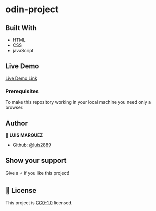 # odin-project

## Built With

- HTML
- CSS
- javaScript

## Live Demo

[Live Demo Link]()

### Prerequisites
To make this repository working in your local machine you need only a browser.

## Author

👤 **LUIS MARQUEZ**

- Github: [@luis2889](https://github.com/luis2889)

## Show your support

Give a ⭐️ if you like this project!

## 📝 License

This project is [CC0-1.0](LICENSE) licensed. 